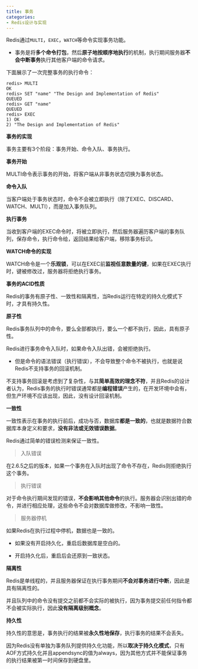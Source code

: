 ```yaml
---
title: 事务
categories: 
- Redis设计与实现
---
```


Redis通过`MULTI`，`EXEC`，`WATCH`等命令实现事务功能。

* 事务是将**多个命令打包**，然后**原子地按顺序地执行**的机制，执行期间服务器**不会中断事务**执行其他客户端的命令请求。

下面展示了一次完整事务的执行命令：

```
redis> MULTI
OK
redis> SET "name" "The Design and Implementation of Redis"
QUEUED
redis> GET "name"
QUEUED
redis> EXEC
1) OK
2) "The Design and Implementation of Redis"
```

**事务的实现**

事务主要有3个阶段：事务开始、命令入队、事务执行。

**事务开始**

MULTI命令表示事务的开始，将客户端从非事务状态切换为事务状态。

**命令入队**

当客户端处于事务状态时，命令不会被立即执行（除了EXEC、DISCARD、WATCH、MULTI），而是加入事务队列。

**执行事务**

当收到客户端的EXEC命令时，将被立即执行，然后服务器遍历客户端的事务队列，保存命令，执行命令给，返回结果给客户端，移除事务标识。

**WATCH命令的实现**

WATCH命令是一个**乐观锁**，可以在EXEC前**监视任意数量的键**，如果在EXEC执行时，键被修改过，服务器将拒绝执行事务。

**事务的ACID性质**

Redis的事务有原子性、一致性和隔离性，当Redis运行在特定的持久化模式下时，才具有持久性。

**原子性**

Redis事务队列中的命令，要么全部都执行，要么一个都不执行，因此，具有原子性。

Redis进行事务命令入队时，如果命令入队出错，会被拒绝执行。

* 但是命令的语法错误（执行错误），不会导致整个命令不被执行，也就是说Redis不支持事务的回滚机制。

不支持事务回滚是考虑到了复杂性，与其**简单高效的理念不符**，并且Redis的设计者认为，Redis事务的执行时错误通常都是**编程错误**产生的，在开发环境中会有，但生产环境不应该出现，因此，没有设计回滚机制。

**一致性**

一致性表示在事务的执行前后，成功与否，数据库**都是一致的**，也就是数据符合数据库本身定义和要求，**没有非法或无效错误数据**。

Redis通过简单的错误检测来保证一致性。

> 入队错误

在2.6.5之后的版本，如果一个事务在入队时出现了命令不存在，Redis则拒绝执行这个事务。

> 执行错误

对于命令执行期间发现的错误，**不会影响其他命令**的执行。服务器会识别出错的命令，并进行相应处理，这些命令不会对数据库做修改，不影响一致性。

> 服务器停机

如果Redis在执行过程中停机，数据也是一致的。

* 如果没有开启持久化，重启后数据库是空白的。

* 开启持久化后，重启后会还原到一致状态。

**隔离性**

Redis是单线程的，并且服务器保证在执行事务期间**不会对事务进行中断**，因此是具有隔离性的。

并且队列中的命令没有提交之前都不会实际的被执行，因为事务提交前任何指令都不会被实际执行，因此**没有隔离级别概念**。

**持久性**

持久性的意思是，事务执行的结果被**永久性地保存**，执行事务的结果不会丢失。

因为Redis没有单独为事务队列提供持久化功能，所以**取决于持久化模式**，只有AOF方式持久化并且appendsync的值为always，因为其他方式并不能保证事务的执行结果被第一时间保存到硬盘里。